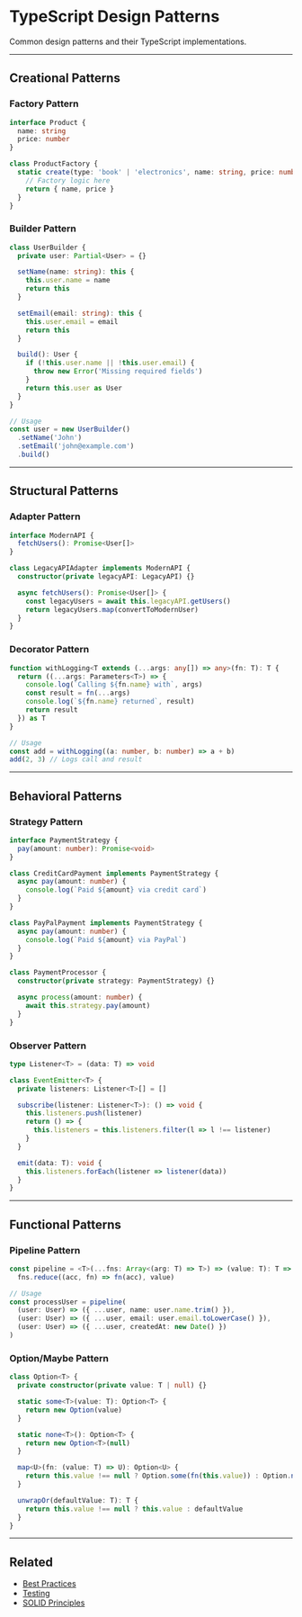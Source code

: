 # TypeScript Design Patterns

Common design patterns and their TypeScript implementations.

---

## Creational Patterns

### Factory Pattern

```typescript
interface Product {
  name: string
  price: number
}

class ProductFactory {
  static create(type: 'book' | 'electronics', name: string, price: number): Product {
    // Factory logic here
    return { name, price }
  }
}
```

### Builder Pattern

```typescript
class UserBuilder {
  private user: Partial<User> = {}

  setName(name: string): this {
    this.user.name = name
    return this
  }

  setEmail(email: string): this {
    this.user.email = email
    return this
  }

  build(): User {
    if (!this.user.name || !this.user.email) {
      throw new Error('Missing required fields')
    }
    return this.user as User
  }
}

// Usage
const user = new UserBuilder()
  .setName('John')
  .setEmail('john@example.com')
  .build()
```

---

## Structural Patterns

### Adapter Pattern

```typescript
interface ModernAPI {
  fetchUsers(): Promise<User[]>
}

class LegacyAPIAdapter implements ModernAPI {
  constructor(private legacyAPI: LegacyAPI) {}

  async fetchUsers(): Promise<User[]> {
    const legacyUsers = await this.legacyAPI.getUsers()
    return legacyUsers.map(convertToModernUser)
  }
}
```

### Decorator Pattern

```typescript
function withLogging<T extends (...args: any[]) => any>(fn: T): T {
  return ((...args: Parameters<T>) => {
    console.log(`Calling ${fn.name} with`, args)
    const result = fn(...args)
    console.log(`${fn.name} returned`, result)
    return result
  }) as T
}

// Usage
const add = withLogging((a: number, b: number) => a + b)
add(2, 3) // Logs call and result
```

---

## Behavioral Patterns

### Strategy Pattern

```typescript
interface PaymentStrategy {
  pay(amount: number): Promise<void>
}

class CreditCardPayment implements PaymentStrategy {
  async pay(amount: number) {
    console.log(`Paid ${amount} via credit card`)
  }
}

class PayPalPayment implements PaymentStrategy {
  async pay(amount: number) {
    console.log(`Paid ${amount} via PayPal`)
  }
}

class PaymentProcessor {
  constructor(private strategy: PaymentStrategy) {}

  async process(amount: number) {
    await this.strategy.pay(amount)
  }
}
```

### Observer Pattern

```typescript
type Listener<T> = (data: T) => void

class EventEmitter<T> {
  private listeners: Listener<T>[] = []

  subscribe(listener: Listener<T>): () => void {
    this.listeners.push(listener)
    return () => {
      this.listeners = this.listeners.filter(l => l !== listener)
    }
  }

  emit(data: T): void {
    this.listeners.forEach(listener => listener(data))
  }
}
```

---

## Functional Patterns

### Pipeline Pattern

```typescript
const pipeline = <T>(...fns: Array<(arg: T) => T>) => (value: T): T =>
  fns.reduce((acc, fn) => fn(acc), value)

// Usage
const processUser = pipeline(
  (user: User) => ({ ...user, name: user.name.trim() }),
  (user: User) => ({ ...user, email: user.email.toLowerCase() }),
  (user: User) => ({ ...user, createdAt: new Date() })
)
```

### Option/Maybe Pattern

```typescript
class Option<T> {
  private constructor(private value: T | null) {}

  static some<T>(value: T): Option<T> {
    return new Option(value)
  }

  static none<T>(): Option<T> {
    return new Option<T>(null)
  }

  map<U>(fn: (value: T) => U): Option<U> {
    return this.value !== null ? Option.some(fn(this.value)) : Option.none()
  }

  unwrapOr(defaultValue: T): T {
    return this.value !== null ? this.value : defaultValue
  }
}
```

---

## Related

- [Best Practices](./best-practices.md)
- [Testing](./testing.md)
- [SOLID Principles](../../principles/solid.md)
